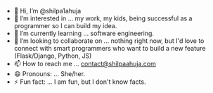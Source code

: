- 👋 Hi, I’m @shilpa1ahuja
- 👀 I’m interested in ... my work, my kids, being successful as a programmer so I can build my idea.
- 🌱 I’m currently learning ... software engineering.
- 💞️ I’m looking to collaborate on ... nothing right now, but I'd love to connect with smart programmers who want to build a new feature (Flask/Django, Python, JS)
- 📫 How to reach me ... contact@shilpaahuja.com
- 😄 Pronouns: ... She/her.
- ⚡ Fun fact: ... I am fun, but I don't know facts.
<!---
shilpa1ahuja/shilpa1ahuja is a ✨ special ✨ repository because its `README.md` (this file) appears on your GitHub profile.
You can click the Preview link to take a look at your changes.
--->
